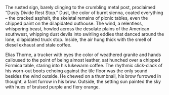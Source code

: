 The rusted sign, barely clinging to the crumbling metal post, proclaimed “Dusty Divide Rest Stop.”  Dust, the color of burnt sienna, coated everything – the cracked asphalt, the skeletal remains of picnic tables, even the chipped paint on the dilapidated outhouse.  The wind, a relentless, whispering beast, howled across the desolate plains of the American southwest, whipping dust devils into swirling eddies that danced around the lone, dilapidated truck stop.  Inside, the air hung thick with the smell of diesel exhaust and stale coffee.

Elias Thorne, a trucker with eyes the color of weathered granite and hands calloused to the point of being almost leather, sat hunched over a chipped Formica table, staring into his lukewarm coffee.  The rhythmic click-clack of his worn-out boots echoing against the tile floor was the only sound besides the wind outside.  He chewed on a thumbnail, his brow furrowed in thought, a faint furrow in his brow. Outside, the setting sun painted the sky with hues of bruised purple and fiery orange.
